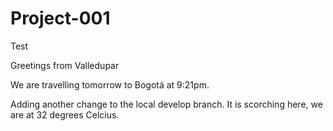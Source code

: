 # Project-001
Test

Greetings from Valledupar


We are travelling tomorrow to Bogotá at 9:21pm.

Adding another change to the local develop branch.
It is scorching here, we are at 32 degrees Celcius.

